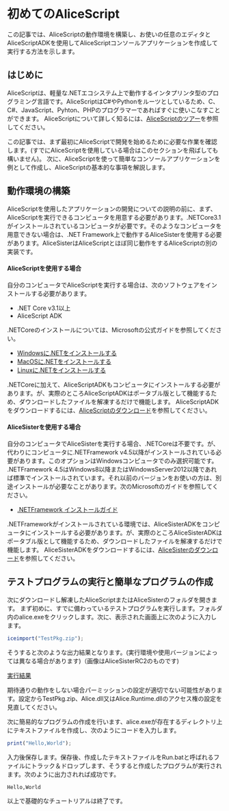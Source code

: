 # 初めてのAliceScript
この記事では、AliceScriptの動作環境を構築し、お使いの任意のエディタとAliceScriptADKを使用してAliceScriptコンソールアプリケーションを作成して実行する方法を示します。
## はじめに
AliceScriptは、軽量な.NETエコシステム上で動作するインタプリンタ型のプログラミング言語です。AliceScriptはC#やPythonをルーツとしているため、C、C#、JavaScript、Pyhton、PHPのプログラマーであればすぐに使いこなすことができます。
AliceScriptについて詳しく知るには、[AliceScriptのツアー](welcome.md)を参照してください。

この記事では、まず最初にAliceScriptで開発を始めるために必要な作業を確認します。(すでにAliceScriptを使用している場合はこのセクションを飛ばしても構いません)。
次に、AliceScriptを使って簡単なコンソールアプリケーションを例として作成し、AliceScriptの基本的な事項を解説します。

## 動作環境の構築
AliceScriptを使用したアプリケーションの開発についての説明の前に、まず、AliceScriptを実行できるコンピュータを用意する必要があります。.NETCore3.1がインストールされているコンピュータが必要です。そのようなコンピュータを用意できない場合は、.NET Framework上で動作するAliceSisterを使用する必要があります。AliceSisterはAliceScriptとほぼ同じ動作をするAliceScriptの別の実装です。
#### AliceScriptを使用する場合
自分のコンピュータでAliceScriptを実行する場合は、次のソフトウェアをインストールする必要があります。
* .NET Core v3.1以上
* AliceScript ADK

.NETCoreのインストールについては、Microsoftの公式ガイドを参照してください。
* [Windowsに.NETをインストールする](https://docs.microsoft.com/ja-jp/dotnet/core/install/windows?tabs=net50)
* [MacOSに.NETをインストールする](https://docs.microsoft.com/ja-jp/dotnet/core/install/macos)
* [Linuxに.NETをインストールする](https://docs.microsoft.com/ja-jp/dotnet/core/install/linux)

.NETCoreに加えて、AliceScriptADKもコンピュータにインストールする必要があります。が、実際のところAliceScriptADKはポータブル版として機能するため、ダウンロードしたファイルを解凍するだけで機能します。
AliceScriptADKをダウンロードするには、[AliceScriptのダウンロード](download.md)を参照してください。
#### AliceSisterを使用する場合
自分のコンピュータでAliceSisterを実行する場合、.NETCoreは不要です。が、代わりにコンピュータに.NETFramework v4.5以降がインストールされている必要があります。このオプションはWindowsコンピュータでのみ選択可能です。
.NETFramework 4.5はWindows8以降またはWindowsServer2012以降であれば標準でインストールされています。それ以前のバージョンをお使いの方は、別途インストールが必要なことがあります。次のMicrosoftのガイドを参照してください。
* [.NETFramework インストールガイド](https://docs.microsoft.com/ja-jp/dotnet/framework/install/)

.NETFrameworkがインストールされている環境では、AliceSisterADKをコンピュータにインストールする必要があります。が、実際のところAliceSisterADKはポータブル版として機能するため、ダウンロードしたファイルを解凍するだけで機能します。
AliceSisterADKをダウンロードするには、[AliceSisterのダウンロード](download.md)を参照してください。

## テストプログラムの実行と簡単なプログラムの作成

次にダウンロードし解凍したAliceScriptまたはAliceSisterのフォルダを開きます。
まず初めに、すでに備わっているテストプログラムを実行します。フォルダ内のalice.exeをクリックします。次に、表示された画面上に次のように入力します。
```js
iceimport("TestPkg.zip");
```
そうすると次のような出力結果となります。(実行環境や使用バージョンによっては異なる場合があります)（画像はAliceSisterRC2のものです)

[実行結果](TestProgram-Out.png)


期待通りの動作をしない場合パーミッションの設定が適切でない可能性があります。設定からTestPkg.zip、Alice.dll又はAlice.Runtime.dllのアクセス権の設定を見直してください。

次に簡易的なプログラムの作成を行います、alice.exeが存在するディレクトリ上にテキストファイルを作成し、次のようにコードを入力します。

```js
print("Hello,World");
```

入力後保存します。保存後、作成したテキストファイルをRun.batと呼ばれるファイルにトラック＆ドロップします、そうすると作成したプログラムが実行されます。次のように出力されれば成功です。

```
Hello,World
```

以上で基礎的なチュートリアルは終了です。
